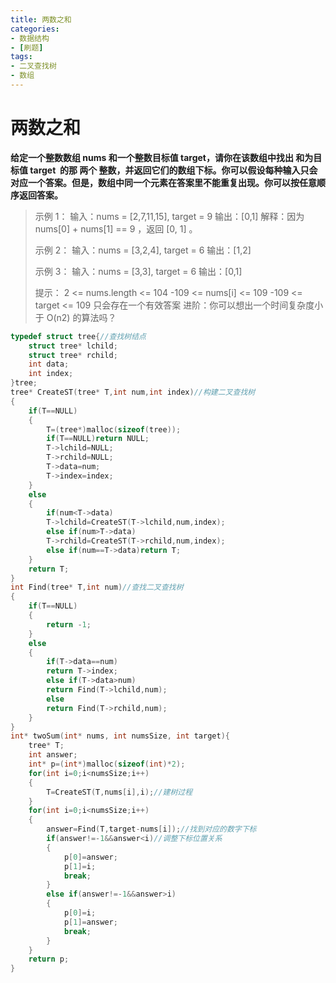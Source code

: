 ```yaml
---
title: 两数之和
categories:
- 数据结构
- [刷题]
tags:
- 二叉查找树
- 数组
---
```

# 两数之和

**给定一个整数数组 nums 和一个整数目标值 target，请你在该数组中找出 和为目标值 target  的那 两个 整数，并返回它们的数组下标。你可以假设每种输入只会对应一个答案。但是，数组中同一个元素在答案里不能重复出现。你可以按任意顺序返回答案。**

> 示例 1：
> 输入：nums = [2,7,11,15], target = 9
> 输出：[0,1]
> 解释：因为 nums[0] + nums[1] == 9 ，返回 [0, 1] 。
>
> 示例 2：
> 输入：nums = [3,2,4], target = 6
> 输出：[1,2]
>
> 示例 3：
> 输入：nums = [3,3], target = 6
> 输出：[0,1]
>
> 提示：
> 2 <= nums.length <= 104
> -109 <= nums[i] <= 109
> -109 <= target <= 109
> 只会存在一个有效答案
> 进阶：你可以想出一个时间复杂度小于 O(n2) 的算法吗？

```c
typedef struct tree{//查找树结点
    struct tree* lchild;
    struct tree* rchild;
    int data;
    int index;
}tree;
tree* CreateST(tree* T,int num,int index)//构建二叉查找树
{
    if(T==NULL)
    {
        T=(tree*)malloc(sizeof(tree));
        if(T==NULL)return NULL;
        T->lchild=NULL;
        T->rchild=NULL;
        T->data=num;
        T->index=index;
    }
    else
    {
        if(num<T->data)
        T->lchild=CreateST(T->lchild,num,index);
        else if(num>T->data)
        T->rchild=CreateST(T->rchild,num,index);
        else if(num==T->data)return T;
    }
    return T;
}
int Find(tree* T,int num)//查找二叉查找树
{
    if(T==NULL)
    {
        return -1;
    }
    else
    {
        if(T->data==num)
        return T->index;
        else if(T->data>num)
        return Find(T->lchild,num);
        else
        return Find(T->rchild,num);
    }
}
int* twoSum(int* nums, int numsSize, int target){
    tree* T;
    int answer;
    int* p=(int*)malloc(sizeof(int)*2);
    for(int i=0;i<numsSize;i++)
    {
        T=CreateST(T,nums[i],i);//建树过程
    }
    for(int i=0;i<numsSize;i++)
    {
        answer=Find(T,target-nums[i]);//找到对应的数字下标
        if(answer!=-1&&answer<i)//调整下标位置关系
        {
            p[0]=answer;
            p[1]=i;
            break;
        }
        else if(answer!=-1&&answer>i)
        {
            p[0]=i;
            p[1]=answer;
            break;
        }
    }
    return p;
}
```

